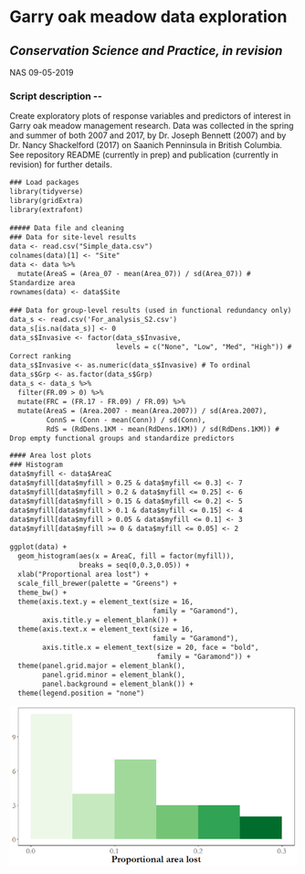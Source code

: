 # Garry oak meadow data exploration

## *Conservation Science and Practice, in revision*

NAS 09-05-2019

### Script description --

Create exploratory plots of response variables and predictors of interest in Garry oak meadow management research. Data was collected in the spring and summer of both 2007 and 2017, by Dr. Joseph Bennett (2007) and by Dr. Nancy Shackelford (2017) on Saanich Penninsula  in British Columbia. See repository README (currently in prep) and publication (currently in revision) for further details.

```
### Load packages
library(tidyverse)
library(gridExtra)
library(extrafont)

##### Data file and cleaning
### Data for site-level results
data <- read.csv("Simple_data.csv")
colnames(data)[1] <- "Site" 
data <- data %>%
  mutate(AreaS = (Area_07 - mean(Area_07)) / sd(Area_07)) # Standardize area
rownames(data) <- data$Site

### Data for group-level results (used in functional redundancy only)
data_s <- read.csv('For_analysis_S2.csv')
data_s[is.na(data_s)] <- 0
data_s$Invasive <- factor(data_s$Invasive, 
                          levels = c("None", "Low", "Med", "High")) # Correct ranking
data_s$Invasive <- as.numeric(data_s$Invasive) # To ordinal
data_s$Grp <- as.factor(data_s$Grp)
data_s <- data_s %>%
  filter(FR.09 > 0) %>%
  mutate(FRC = (FR.17 - FR.09) / FR.09) %>%
  mutate(AreaS = (Area.2007 - mean(Area.2007)) / sd(Area.2007),
         ConnS = (Conn - mean(Conn)) / sd(Conn),
         RdS = (RdDens.1KM - mean(RdDens.1KM)) / sd(RdDens.1KM)) # Drop empty functional groups and standardize predictors
```

```
#### Area lost plots
### Histogram
data$myfill <- data$AreaC
data$myfill[data$myfill > 0.25 & data$myfill <= 0.3] <- 7
data$myfill[data$myfill > 0.2 & data$myfill <= 0.25] <- 6
data$myfill[data$myfill > 0.15 & data$myfill <= 0.2] <- 5
data$myfill[data$myfill > 0.1 & data$myfill <= 0.15] <- 4
data$myfill[data$myfill > 0.05 & data$myfill <= 0.1] <- 3
data$myfill[data$myfill >= 0 & data$myfill <= 0.05] <- 2

ggplot(data) +
  geom_histogram(aes(x = AreaC, fill = factor(myfill)), 
                 breaks = seq(0,0.3,0.05)) +
  xlab("Proportional area lost") +
  scale_fill_brewer(palette = "Greens") +
  theme_bw() +
  theme(axis.text.y = element_text(size = 16,
                                   family = "Garamond"),
        axis.title.y = element_blank()) +
  theme(axis.text.x = element_text(size = 16,
                                   family = "Garamond"),
        axis.title.x = element_text(size = 20, face = "bold",
                                    family = "Garamond")) +
  theme(panel.grid.major = element_blank(), 
        panel.grid.minor = element_blank(), 
        panel.background = element_blank()) +
  theme(legend.position = "none")
```

![](https://github.com/nancyshackelford/GO-Project-2017/blob/master/Images/AreaLostHist.tiff)
